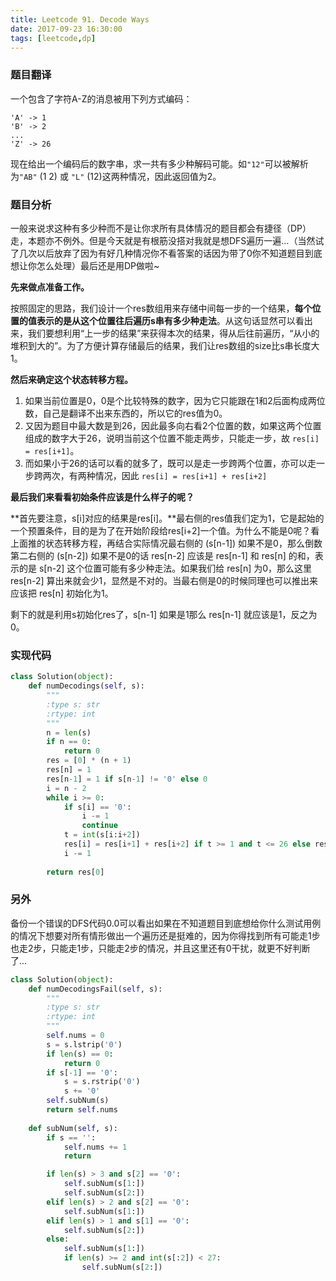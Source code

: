 ```yaml
---
title: Leetcode 91. Decode Ways
date: 2017-09-23 16:30:00
tags: [leetcode,dp]
---
```


### 题目翻译

一个包含了字符A-Z的消息被用下列方式编码：

```
'A' -> 1
'B' -> 2
...
'Z' -> 26
```

现在给出一个编码后的数字串，求一共有多少种解码可能。如`"12"`可以被解析为`"AB"` (1 2) 或 `"L"` (12)这两种情况，因此返回值为2。

### 题目分析

一般来说求这种有多少种而不是让你求所有具体情况的题目都会有捷径（DP）走，本题亦不例外。但是今天就是有根筋没搭对我就是想DFS遍历一遍…（当然试了几次以后放弃了因为有好几种情况你不看答案的话因为带了0你不知道题目到底想让你怎么处理）最后还是用DP做啦~

**先来做点准备工作。**

按照固定的思路，我们设计一个res数组用来存储中间每一步的一个结果，**每个位置的值表示的是从这个位置往后遍历s串有多少种走法**。从这句话显然可以看出来，我们要想利用“上一步的结果”来获得本次的结果，得从后往前遍历，“从小的堆积到大的”。为了方便计算存储最后的结果，我们让res数组的size比s串长度大1。

**然后来确定这个状态转移方程。**

1. 如果当前位置是0，0是个比较特殊的数字，因为它只能跟在1和2后面构成两位数，自己是翻译不出来东西的，所以它的res值为0。
2. 又因为题目中最大数是到26，因此最多向右看2个位置的数，如果这两个位置组成的数字大于26，说明当前这个位置不能走两步，只能走一步，故 `res[i] = res[i+1]`。
3. 而如果小于26的话可以看的就多了，既可以是走一步跨两个位置，亦可以走一步跨两次，有两种情况，因此 `res[i] = res[i+1] + res[i+2]`

**最后我们来看看初始条件应该是什么样子的呢？**

**首先要注意，s[i]对应的结果是res[i]。**最右侧的res值我们定为1，它是起始的一个预置条件，目的是为了在开始阶段给res[i+2]一个值。为什么不能是0呢？看上面推的状态转移方程，再结合实际情况最右侧的 (s[n-1]) 如果不是0，那么倒数第二右侧的 (s[n-2]) 如果不是0的话 res[n-2] 应该是 res[n-1] 和 res[n] 的和，表示的是 s[n-2] 这个位置可能有多少种走法。如果我们给 res[n] 为0，那么这里 res[n-2] 算出来就会少1，显然是不对的。当最右侧是0的时候同理也可以推出来应该把 res[n] 初始化为1。

剩下的就是利用s初始化res了，s[n-1] 如果是1那么 res[n-1] 就应该是1，反之为0。

### 实现代码

```python
class Solution(object):
    def numDecodings(self, s):
        """
        :type s: str
        :rtype: int
        """
        n = len(s)
        if n == 0:
            return 0
        res = [0] * (n + 1)
        res[n] = 1
        res[n-1] = 1 if s[n-1] != '0' else 0
        i = n - 2
        while i >= 0:
            if s[i] == '0':
              	i -= 1
                continue
            t = int(s[i:i+2])
            res[i] = res[i+1] + res[i+2] if t >= 1 and t <= 26 else res[i+1]
            i -= 1
        
        return res[0]
```



### 另外

备份一个错误的DFS代码0.0可以看出如果在不知道题目到底想给你什么测试用例的情况下想要对所有情形做出一个遍历还是挺难的，因为你得找到所有可能走1步也走2步，只能走1步，只能走2步的情况，并且这里还有0干扰，就更不好判断了...

```python
class Solution(object):
    def numDecodingsFail(self, s):
        """
        :type s: str
        :rtype: int
        """
        self.nums = 0
        s = s.lstrip('0')
        if len(s) == 0:
            return 0
        if s[-1] == '0':
            s = s.rstrip('0')
            s += '0'
        self.subNum(s)
        return self.nums
    
    def subNum(self, s):
        if s == '':
            self.nums += 1
            return

        if len(s) > 3 and s[2] == '0':
            self.subNum(s[1:])
            self.subNum(s[2:])
        elif len(s) > 2 and s[2] == '0':
            self.subNum(s[1:])
        elif len(s) > 1 and s[1] == '0':
            self.subNum(s[2:])
        else:
            self.subNum(s[1:])
            if len(s) >= 2 and int(s[:2]) < 27:
                self.subNum(s[2:])

```

